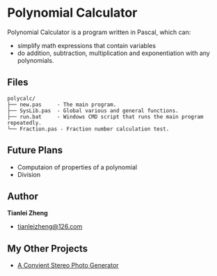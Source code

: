 # Polynomial Calculator
Polynomial Calculator is a program written in Pascal, which can:
 - simplify math expressions that contain variables
 - do addition, subtraction, multiplication and exponentiation with any polynomials.
 
## Files
```
polycalc/
├── new.pas     - The main program.
├── SysLib.pas  - Global various and general functions.
├── run.bat     - Windows CMD script that runs the main program repeatedly.
└── Fraction.pas - Fraction number calculation test.
```

## Future Plans
 - Computaion of properties of a polynomial
 - Division

## Author

**Tianlei Zheng**
 - <tianleizheng@126.com>

## My Other Projects
 - [A Convient Stereo Photo Generator](https://github.com/ztl8702/3dgenerator)
 